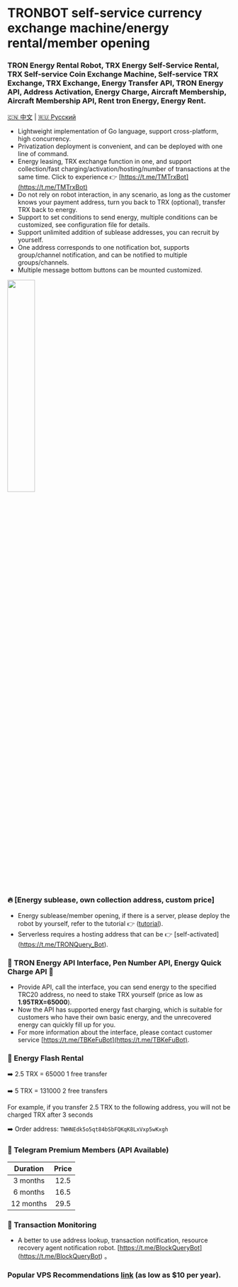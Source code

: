 # TRONBOT self-service currency exchange machine/energy rental/member opening

### TRON Energy Rental Robot, TRX Energy Self-Service Rental, TRX Self-service Coin Exchange Machine, Self-service TRX Exchange, TRX Exchange, Energy Transfer API, TRON Energy API, Address Activation, Energy Charge, Aircraft Membership, Aircraft Membership API, Rent tron Energy, Energy Rent.

[🇨🇳 中文](./README.md) | [🇷🇺 Русский](./README.ru.md)

* Lightweight implementation of Go language, support cross-platform, high concurrency.
* Privatization deployment is convenient, and can be deployed with one line of command.
* Energy leasing, TRX exchange function in one, and support collection/fast charging/activation/hosting/number of transactions at the same time. Click to experience 👉 [https://t.me/TMTrxBot](https://t.me/TMTrxBot)
* Do not rely on robot interaction, in any scenario, as long as the customer knows your payment address, turn you back to TRX (optional), transfer TRX back to energy.
* Support to set conditions to send energy, multiple conditions can be customized, see configuration file for details.
* Support unlimited addition of sublease addresses, you can recruit by yourself.
* One address corresponds to one notification bot, supports group/channel notification, and can be notified to multiple groups/channels.
* Multiple message bottom buttons can be mounted customized.

<img src="https://github.com/user-attachments/assets/46443890-3043-40c4-98ae-27087ea34261" width="35%">

### 🔥 [Energy sublease, own collection address, custom price]
* Energy sublease/member opening, if there is a server, please deploy the robot by yourself, refer to the tutorial 👉 ([tutorial](./INSTALL.md)).
* Serverless requires a hosting address that can be 👉 [self-activated] (https://t.me/TRONQuery_Bot).

### 🤝 TRON Energy API Interface, Pen Number API, Energy Quick Charge API 🔋
* Provide API, call the interface, you can send energy to the specified TRC20 address, no need to stake TRX yourself (price as low as **1.95TRX=65000**).
* Now the API has supported energy fast charging, which is suitable for customers who have their own basic energy, and the unrecovered energy can quickly fill up for you.
* For more information about the interface, please contact customer service [https://t.me/TBKeFuBot](https://t.me/TBKeFuBot).

### 🔋 Energy Flash Rental
➡️ 2.5 TRX = 65000 1 free transfer

➡️ 5 TRX = 131000 2 free transfers

For example, if you transfer 2.5 TRX to the following address, you will not be charged TRX after 3 seconds

➡️ Order address:
`TWHNEdk5o5qt84bSbFQKqK8LxVxp5wKxgh`

### 🎁 Telegram Premium Members (API Available)

| Duration | Price |
|:-----:|:-----:|
| 3 months | 12.5 |
| 6 months | 16.5 |
| 12 months | 29.5 |

### 🌈 Transaction Monitoring
* A better to use address lookup, transaction notification, resource recovery agent notification robot. [https://t.me/BlockQueryBot] (https://t.me/BlockQueryBot) 。

### Popular VPS Recommendations [link](./RACKNERD.md) (as low as $10 per year).
